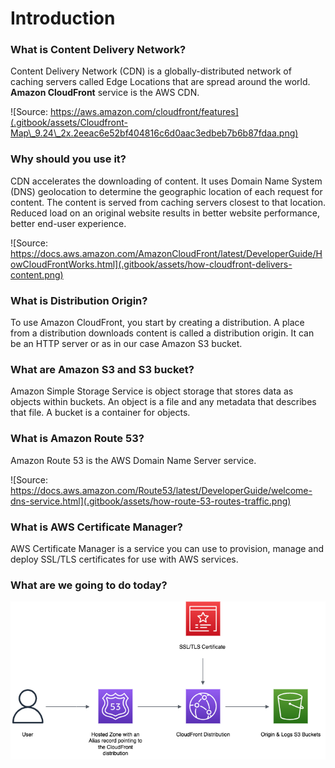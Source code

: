 # Introduction

### What is Content Delivery Network?

Content Delivery Network (CDN) is a globally-distributed network of caching servers called Edge Locations that are spread around the world. **Amazon CloudFront** service is the AWS CDN.

![Source: https://aws.amazon.com/cloudfront/features](.gitbook/assets/Cloudfront-Map\_9.24\_2x.2eeac6e52bf404816c6d0aac3edbeb7b6b87fdaa.png)

### Why should you use it?

CDN accelerates the downloading of content. It uses Domain Name System (DNS) geolocation to determine the geographic location of each request for content. The content is served from caching servers closest to that location. Reduced load on an original website results in better website performance, better end-user experience.

![Source: https://docs.aws.amazon.com/AmazonCloudFront/latest/DeveloperGuide/HowCloudFrontWorks.html](.gitbook/assets/how-cloudfront-delivers-content.png)

### What is Distribution Origin?

To use Amazon CloudFront, you start by creating a distribution. A place from a distribution downloads content is called a distribution origin. It can be an HTTP server or as in our case Amazon S3 bucket.

### What are Amazon S3 and S3 bucket?

Amazon Simple Storage Service is object storage that stores data as objects within buckets. An object is a file and any metadata that describes that file. A bucket is a container for objects.

### What is Amazon Route 53?

Amazon Route 53 is the AWS Domain Name Server service.

![Source: https://docs.aws.amazon.com/Route53/latest/DeveloperGuide/welcome-dns-service.html](.gitbook/assets/how-route-53-routes-traffic.png)

### What is AWS Certificate Manager?

AWS Certificate Manager is a service you can use to provision, manage and deploy SSL/TLS certificates for use with AWS services.

### What are we going to do today?

![Created with diagrams.net](.gitbook/assets/Diagram.drawio.png)

